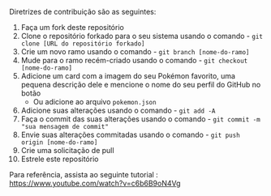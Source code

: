 Diretrizes de contribuição são as seguintes:

1. Faça um fork deste repositório
2. Clone o repositório forkado para o seu sistema usando o comando - `git clone [URL do repositório forkado]`
3. Crie um novo ramo usando o comando - `git branch [nome-do-ramo]`
4. Mude para o ramo recém-criado usando o comando - `git checkout [nome-do-ramo]`
5. Adicione um card com a imagem do seu Pokémon favorito, uma pequena descrição dele e mencione o nome do seu perfil do GitHub no botão
   - Ou adicione ao arquivo `pokemon.json`
6. Adicione suas alterações usando o comando - `git add -A`
7. Faça o commit das suas alterações usando o comando - `git commit -m "sua mensagem de commit"`
8. Envie suas alterações commitadas usando o comando - `git push origin [nome-do-ramo]`
9. Crie uma solicitação de pull
10. Estrele este repositório

Para referência, assista ao seguinte tutorial : https://www.youtube.com/watch?v=c6b6B9oN4Vg